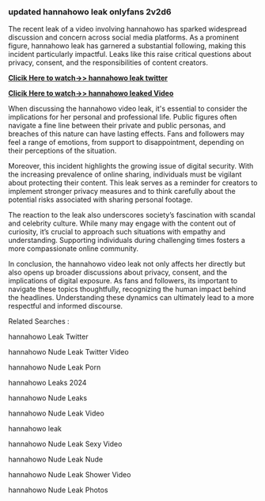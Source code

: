 ### updated hannahowo leak onlyfans 2v2d6

The recent leak of a video involving hannahowo has sparked widespread discussion and concern across social media platforms. As a prominent figure, hannahowo leak has garnered a substantial following, making this incident particularly impactful. Leaks like this raise critical questions about privacy, consent, and the responsibilities of content creators.


**[Clicik Here to watch->> hannahowo leak twitter ](http://xxxvd.top)**

**[Clicik Here to watch->> hannahowo leaked Video](http://xxxvd.top)**


When discussing the hannahowo video leak, it's essential to consider the implications for her personal and professional life. Public figures often navigate a fine line between their private and public personas, and breaches of this nature can have lasting effects. Fans and followers may feel a range of emotions, from support to disappointment, depending on their perceptions of the situation.

Moreover, this incident highlights the growing issue of digital security. With the increasing prevalence of online sharing, individuals must be vigilant about protecting their content. This leak serves as a reminder for creators to implement stronger privacy measures and to think carefully about the potential risks associated with sharing personal footage.

The reaction to the leak also underscores society’s fascination with scandal and celebrity culture. While many may engage with the content out of curiosity, it’s crucial to approach such situations with empathy and understanding. Supporting individuals during challenging times fosters a more compassionate online community.

In conclusion, the hannahowo video leak not only affects her directly but also opens up broader discussions about privacy, consent, and the implications of digital exposure. As fans and followers, its important to navigate these topics thoughtfully, recognizing the human impact behind the headlines. Understanding these dynamics can ultimately lead to a more respectful and informed discourse.


Related Searches :

hannahowo Leak Twitter

hannahowo Nude Leak Twitter Video

hannahowo Nude Leak Porn

hannahowo Leaks 2024

hannahowo Nude Leaks

hannahowo Nude Leak  Video

 hannahowo leak  

hannahowo Nude Leak Sexy Video

hannahowo Nude Leak Nude

hannahowo Nude Leak Shower Video

hannahowo Nude Leak Photos

